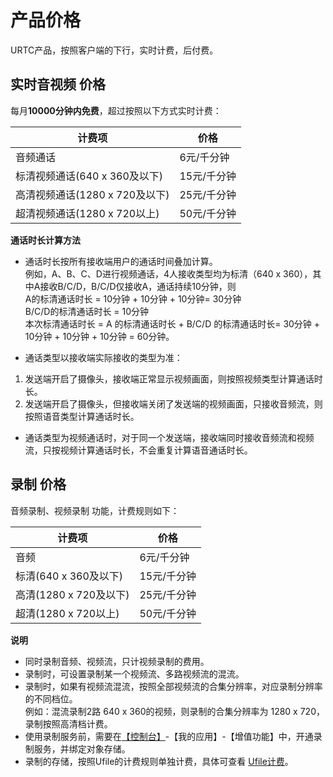

# 产品价格

URTC产品，按照客户端的下行，实时计费，后付费。

## 实时音视频 价格

每月**10000分钟内免费**，超过按照以下方式实时计费：

|计费项                               | 价格                                                              |
| ----------------------------- | ------------------------------------------------------------------ |
|音频通话                              | 6元/千分钟                                                        |
|标清视频通话(640 x 360及以下)          | 15元/千分钟                                                       |
|高清视频通话(1280 x 720及以下)         | 25元/千分钟                                                       |
|超清视频通话(1280 x 720以上)           | 50元/千分钟                                                       |

**通话时长计算方法**  

 -  通话时长按所有接收端用户的通话时间叠加计算。  
例如，A、B、C、D进行视频通话，4人接收类型均为标清（640 x 360），其中A接收B/C/D，B/C/D仅接收A，通话持续10分钟，则  
A的标清通话时长 = 10分钟 + 10分钟  + 10分钟= 30分钟  
B/C/D的标清通话时长 = 10分钟  
本次标清通话时长 = A 的标清通话时长 + B/C/D 的标清通话时长= 30分钟 + 10分钟 + 10分钟 + 10分钟 = 60分钟。  

 -  通话类型以接收端实际接收的类型为准：  
1) 发送端开启了摄像头，接收端正常显示视频画面，则按照视频类型计算通话时长。  
2) 发送端开启了摄像头，但接收端关闭了发送端的视频画面，只接收音频流，则按照语音类型计算通话时长。  

 -  通话类型为视频通话时，对于同一个发送端，接收端同时接收音频流和视频流，只按视频计算通话时长，不会重复计算语音通话时长。




## 录制 价格

音频录制、视频录制 功能，计费规则如下：
 

|计费项                           | 价格                                                                  |
| --------------------------- | ----------------------------------------------------------------------- |
|音频                            | 6元/千分钟                                                              |
|标清(640 x 360及以下)            | 15元/千分钟                                                             |
|高清(1280 x 720及以下)           | 25元/千分钟                                                             |
|超清(1280 x 720以上)             | 50元/千分钟                                                             |

**说明** 


 -  同时录制音频、视频流，只计视频录制的费用。 
 -  录制时，可设置录制某一个视频流、多路视频流的混流。
 -  录制时，如果有视频流混流，按照全部视频流的合集分辨率，对应录制分辨率的不同档位。    
    例如：混流录制2路 640 x 360的视频，则录制的合集分辨率为 1280 x 720，录制按照高清档计费。     
 -  使用录制服务前，需要在[【控制台】](https://console.ucloud.cn/urtc/manage)-【我的应用】-【增值功能】中，开通录制服务，并绑定对象存储。       
 -  录制的存储，按照Ufile的计费规则单独计费，具体可查看 [Ufile计费](https://docs.ucloud.cn/storage_cdn/ufile/bill/new)。
 

